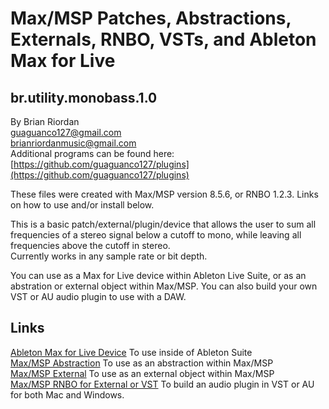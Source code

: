 # Max/MSP Patches, Abstractions, Externals, RNBO, VSTs, and Ableton Max for Live 

## br.utility.monobass.1.0
   
By Brian Riordan  
[guaguanco127@gmail.com](mailto:guaguanco127@gmail.com)  
[brianriordanmusic@gmail.com](mailto:brianriordanmusic@gmail.com)  
Additional programs can be found here: [https://github.com/guaguanco127/plugins](https://github.com/guaguanco127/plugins)

These files were created with Max/MSP version 8.5.6, or RNBO 1.2.3. Links on how to use and/or install below. 

This is a basic patch/external/plugin/device that allows the user to sum all frequencies of a stereo signal below a cutoff to mono, while leaving all frequencies above the cutoff in stereo.  
Currently works in any sample rate or bit depth.  

You can use as a Max for Live device within Ableton Live Suite, or as an abstration or external object within Max/MSP. You can also build your own VST or AU audio plugin to use with a DAW. 

## Links 

[Ableton Max for Live Device](https://github.com/guaguanco127/br.utility.monobass.1.0/tree/main/Ableton%20Max%20For%20Live) To use inside of Ableton Suite   
[Max/MSP Abstraction](https://github.com/guaguanco127/br.utility.monobass.1.0/tree/main/MaxMSP%20Abstraction) To use as an abstraction within Max/MSP   
[Max/MSP External](https://github.com/guaguanco127/br.utility.monobass.1.0/tree/main/MaxMSP%20External) To use as an external object within Max/MSP     
[Max/MSP RNBO for External or VST](https://github.com/guaguanco127/br.utility.monobass.1.0/tree/main/RNBO%20Patchers%20for%20External%20or%20VST) To build an audio plugin in VST or AU for both Mac and Windows.   



